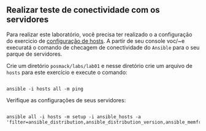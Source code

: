 Realizar teste de conectividade com os servidores
----------------------------------------------------


Para realizar este laboratório, você precisa ter realizado o a configuração do exercicio de [configuração de hosts](../../Appendix/Ansible/04-configure-hosts.md). A partir  de seu console voc/~e execuratá o comando de checagem de conectividade do `Ansible` para o seu parque de servidores.

Crie um diretório `posmack/labs/lab01` e nesse diretório crie um arquivo de `hosts` para este exercício e execute o comando: 

```console

ansible -i hosts all -m ping

```
Verifique as configurações de seus servidores:

```console

ansible all -i hosts -m setup -i ansible_hosts -a 'filter=ansible_distribution,ansible_distribution_version,ansible_memfree_mb,ansible_memtotal_mb,ansible_processor_cores*,ansible_architecture' 


```